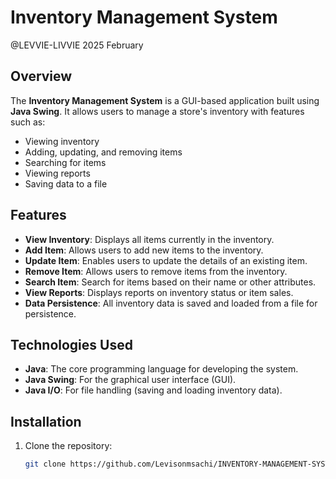 # Inventory Management System
@LEVVIE-LIVVIE 2025 February

## Overview
The **Inventory Management System** is a GUI-based application built using **Java Swing**. It allows users to manage a store's inventory with features such as:
- Viewing inventory
- Adding, updating, and removing items
- Searching for items
- Viewing reports
- Saving data to a file

## Features
- **View Inventory**: Displays all items currently in the inventory.
- **Add Item**: Allows users to add new items to the inventory.
- **Update Item**: Enables users to update the details of an existing item.
- **Remove Item**: Allows users to remove items from the inventory.
- **Search Item**: Search for items based on their name or other attributes.
- **View Reports**: Displays reports on inventory status or item sales.
- **Data Persistence**: All inventory data is saved and loaded from a file for persistence.

## Technologies Used
- **Java**: The core programming language for developing the system.
- **Java Swing**: For the graphical user interface (GUI).
- **Java I/O**: For file handling (saving and loading inventory data).

## Installation

1. Clone the repository:
   ```bash
   git clone https://github.com/Levisonmsachi/INVENTORY-MANAGEMENT-SYSTEM-UPGRADE.git
